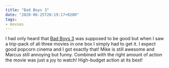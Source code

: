 ```yaml
---
title: "Bad Boys 3"
date: "2020-06-25T20:19:17+0200"
tags:
- movies
---
```


I had only heard that [Bad Boys 3](https://de.wikipedia.org/wiki/Bad_Boys_for_Life) was supposed to be good but when I saw a trip-pack of all three movies in one box I simply had to get it. I expect good popcorn cinema and I got exactly that! Mike is still awesome and Marcus still annoying but funny. Combined with the right amount of action the movie was just a joy to watch! High-budget action at its best! 
